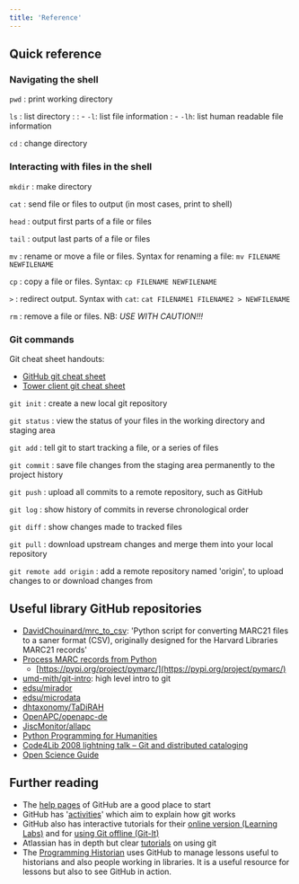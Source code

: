 ```yaml
---
title: 'Reference'
---
```


## Quick reference

### Navigating the shell

`pwd`
: print working directory

`ls`
: list directory
:
: - `-l`: list file information
: - `-lh`: list human readable file information

`cd`
: change directory

### Interacting with files in the shell

`mkdir`
: make directory

`cat`
: send file or files to output (in most cases, print to shell)

`head`
: output first parts of a file or files

`tail`
: output last parts of a file or files

`mv`
: rename or move a file or files. Syntax for renaming a file: `mv FILENAME NEWFILENAME`

`cp`
: copy a file or files. Syntax: `cp FILENAME NEWFILENAME`

`>`
: redirect output. Syntax with `cat`: `cat FILENAME1 FILENAME2 > NEWFILENAME`

`rm`
: remove a file or files. NB: *USE WITH CAUTION!!!*

### Git commands

Git cheat sheet handouts:

- [GitHub git cheat sheet](https://github.github.com/training-kit/downloads/github-git-cheat-sheet.pdf)
- [Tower client git cheat sheet](https://www.git-tower.com/blog/git-cheat-sheet/)

`git init`
: create a new local git repository

`git status`
: view the status of your files in the working directory and staging area

`git add`
: tell git to start tracking a file, or a series of files

`git commit`
: save file changes from the staging area permanently to the project history

`git push`
: upload all commits to a remote repository, such as GitHub

`git log`
: show history of commits in reverse chronological order

`git diff`
: show changes made to tracked files

`git pull`
: download upstream changes and merge them into your local repository

`git remote add origin`
: add a remote repository named 'origin', to upload changes to or download changes from

## Useful library GitHub repositories

- [DavidChouinard/mrc\_to\_csv](https://github.com/DavidChouinard/mrc_to_csv): 'Python script for converting MARC21 files to a saner format (CSV), originally designed for the Harvard Libraries MARC21 records'
- [Process MARC records from Python](https://gitlab.com/pymarc/pymarcc)
  - [https://pypi.org/project/pymarc/](https://pypi.org/project/pymarc/)
- [umd-mith/git-intro](https://umd-mith.github.io/git-intro/): high level intro to git
- [edsu/mirador](https://github.com/edsu/mirador)
- [edsu/microdata](https://github.com/edsu/microdata)
- [dhtaxonomy/TaDiRAH](https://github.com/dhtaxonomy/TaDiRAH)
- [OpenAPC/openapc-de](https://github.com/OpenAPC/openapc-de)
- [JiscMonitor/allapc](https://github.com/JiscMonitor/allapc)
- [Python Programming for Humanities](https://www.karsdorp.io/python-course/)
- [Code4Lib 2008 lightning talk – Git and distributed cataloging](https://galencharlton.com/blog/2008/03/code4lib-2008-lightning-talk-git-and-distributed-cataloging/)
- [Open Science Guide](https://book.openingscience.org.s3-website-eu-west-1.amazonaws.com/)

## Further reading

- The [help pages](https://help.github.com/) of GitHub are a good place to start
- GitHub has '[activities](https://guides.github.com/activities/hello-world/)' which aim to explain how git works
- GitHub also has interactive tutorials for their [online version (Learning Labs)](https://lab.github.com/) and for [using Git offline (Git-It)](https://github.com/jlord/git-it-electron#git-it-desktop-app)
- Atlassian has in depth but clear [tutorials](https://www.atlassian.com/git/tutorials) on using git
- The [Programming Historian](https://programminghistorian.org) uses GitHub to manage lessons useful to historians and also people working in libraries. It is a useful resource for lessons but also to see GitHub in action.
